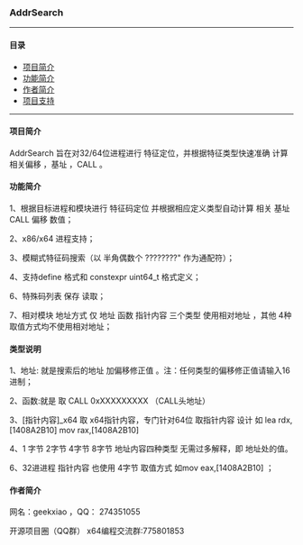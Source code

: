 ### **AddrSearch**

*** 
#### **目录**
* [项目简介](#项目简介)
* [功能简介](#功能简介)
* [作者简介](#作者简介)
* [项目支持](#项目支持)

***
#### **项目简介** 

AddrSearch 旨在对32/64位进程进行 特征定位，并根据特征类型快速准确 计算 相关偏移 ，基址 ，CALL 。

#### **功能简介** 

1、根据目标进程和模块进行 特征码定位 并根据相应定义类型自动计算 相关 基址 CALL  偏移 数值；

2、x86/x64 进程支持；

3、模糊式特征码搜索（以 半角偶数个  ????????" 作为通配符）；

4、支持define 格式和 constexpr uint64_t  格式定义；

6、特殊码列表 保存 读取；

7、相对模块 地址方式 仅 地址 函数 指针内容 三个类型 使用相对地址 ，其他 4种取值方式均不使用相对地址；
#### **类型说明** 

1、地址:  就是搜索后的地址 加偏移修正值 。注：任何类型的偏移修正值请输入16进制；

2、函数:就是  取 CALL 0xXXXXXXXXX   （CALL头地址）  

3、[指针内容]_x64 取 x64指针内容，专门针对64位 取指针内容 设计  如 lea rdx,[1408A2B10]   mov rax,[1408A2B10] 

4、1 字节 2字节 4字节 8字节 地址内容四种类型 无需过多解释，即 地址处的值。

6、32进进程 指针内容 也使用 4字节 取值方式 如mov eax,[1408A2B10] ；
 
 
#### **作者简介** 
网名：geekxiao  ，QQ： 274351055  

开源项目圈（QQ群）
  x64编程交流群:775801853

